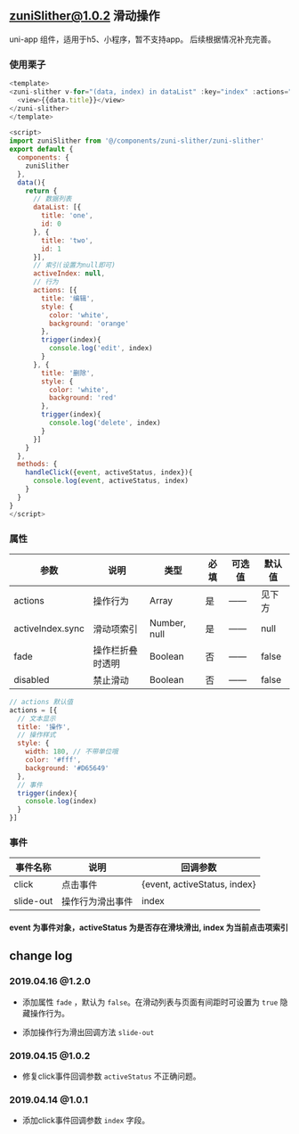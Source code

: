 ## zuniSlither@1.0.2 滑动操作

uni-app 组件，适用于h5、小程序，暂不支持app。
后续根据情况补充完善。

### 使用栗子

```js
<template>
<zuni-slither v-for="(data, index) in dataList" :key="index" :actions="actions" :active-index.sync="activeIndex" :fade="true" @click="handleClick">
  <view>{{data.title}}</view>
</zuni-slither>
</template>

<script>
import zuniSlither from '@/components/zuni-slither/zuni-slither'
export default {
  components: {
    zuniSlither
  },
  data(){
    return {
      // 数据列表
      dataList: [{
        title: 'one',
        id: 0
      }, {
        title: 'two',
        id: 1
      }],
      // 索引(设置为null即可)
      activeIndex: null,
      // 行为
      actions: [{
        title: '编辑',
        style: {
          color: 'white',
          background: 'orange'
        },
        trigger(index){
          console.log('edit', index)
        }
      }, {
        title: '删除',
        style: {
          color: 'white',
          background: 'red'
        },
        trigger(index){
          console.log('delete', index)
        }
      }]
    }
  },
  methods: {
    handleClick({event, activeStatus, index}){
      console.log(event, activeStatus, index)
    }
  }
}
</script>
```

### 属性

| 参数             | 说明       | 类型         | 必填 | 可选值 | 默认值 |
| ---------------- | ---------- | ------------ | ---- | ------ | ------ |
| actions          | 操作行为   | Array        | 是   | ——   | 见下方 |
| activeIndex.sync | 滑动项索引 | Number, null | 是   | ——   | null   |
| fade         | 操作栏折叠时透明   | Boolean      | 否   | ——   | false  |
| disabled         | 禁止滑动   | Boolean      | 否   | ——   | false  |

```js
// actions 默认值
actions = [{
  // 文本显示
  title: '操作',
  // 操作样式
  style: {
    width: 180, // 不带单位哦
    color: '#fff',
    background: '#D65649'
  },
  // 事件
  trigger(index){
    console.log(index)
  }
}]
```

### 事件

| 事件名称 | 说明     | 回调参数              |
| -------- | -------- | --------------------- |
| click    | 点击事件 | {event, activeStatus, index} |
| slide-out    | 操作行为滑出事件 | index |

#### event 为事件对象，activeStatus 为是否存在滑块滑出, index 为当前点击项索引

## change log

### 2019.04.16 @1.2.0

- 添加属性 `fade` ，默认为 `false`。在滑动列表与页面有间距时可设置为 `true` 隐藏操作行为。

- 添加操作行为滑出回调方法 `slide-out`

### 2019.04.15 @1.0.2 
 
 - 修复click事件回调参数 `activeStatus` 不正确问题。
 
### 2019.04.14 @1.0.1 

- 添加click事件回调参数 `index` 字段。
